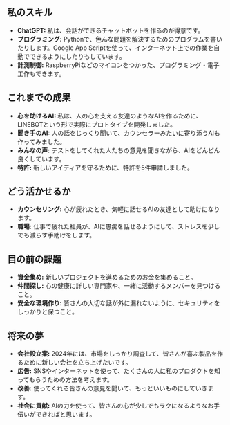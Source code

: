 ## 私のスキル
- **ChatGPT:** 私は、会話ができるチャットボットを作るのが得意です。
- **プログラミング:** Pythonで、色んな問題を解決するためのプログラムを書いたりします。Google App Scriptを使って、インターネット上での作業を自動でできるようにしたりもしています。
- **計測制御:** RaspberryPiなどのマイコンをつかった、プログラミング・電子工作もできます。

## これまでの成果
- **心を助けるAI:** 私は、人の心を支える友達のようなAIを作るために、LINEBOTという形で実際にプロトタイプを開発しました。
- **聞き手のAI:** 人の話をじっくり聞いて、カウンセラーみたいに寄り添うAIも作ってみました。
- **みんなの声:** テストをしてくれた人たちの意見を聞きながら、AIをどんどん良くしています。
- **特許:** 新しいアイディアを守るために、特許を5件申請しました。

## どう活かせるか
- **カウンセリング:** 心が疲れたとき、気軽に話せるAIの友達として助けになります。
- **職場:** 仕事で疲れた社員が、AIに愚痴を話せるようにして、ストレスを少しでも減らす手助けをします。

## 目の前の課題
- **資金集め:** 新しいプロジェクトを進めるためのお金を集めること。
- **仲間探し:** 心の健康に詳しい専門家や、一緒に活動するメンバーを見つけること。
- **安全な環境作り:** 皆さんの大切な話が外に漏れないように、セキュリティをしっかりと保つこと。

## 将来の夢
- **会社設立案:** 2024年には、市場をしっかり調査して、皆さんが喜ぶ製品を作るために新しい会社を立ち上げたいです。
- **広告:** SNSやインターネットを使って、たくさんの人に私のプロダクトを知ってもらうための方法を考えます。
- **改善:** 使ってくれる皆さんの意見を聞いて、もっといいものにしていきます。
- **社会に貢献:** AIの力を使って、皆さんの心が少しでもラクになるようなお手伝いができればと思います。
